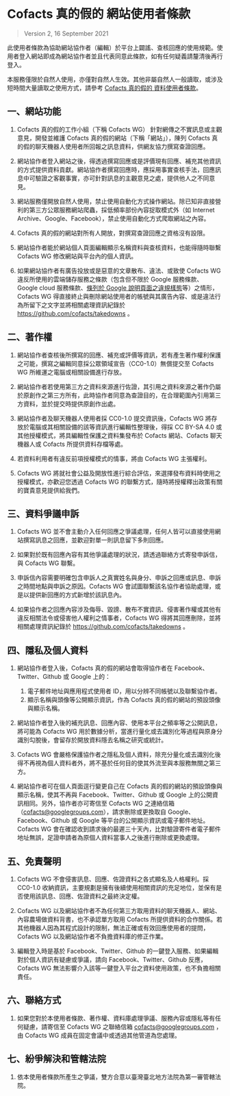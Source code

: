 # Cofacts 真的假的 網站使用者條款

> Version 2, 16 September 2021

此使用者條款為協助網站協作者（編輯）於平台上闢謠、查核回應的使用規範。使用者登入網站即成為網站協作者並且代表同意此條款，如有任何疑義請釐清後再行登入。

本服務僅限於自然人使用，亦僅對自然人生效。其他非屬自然人一般讀取，或涉及短時間大量讀取之使用方式，請參考 [Cofacts 真的假的 資料使用者條款](https://github.com/cofacts/rumors-api/blob/master/LEGAL.md)。

## 一、網站功能

1. Cofacts 真的假的工作小組（下稱  Cofacts WG） 針對網傳之不實訊息或主觀意見，開發並維護 Cofacts 真的假的網站（下稱「網站」），陳列 Cofacts 真的假的聊天機器人使用者所回報之訊息資料，供網友協力撰寫查證回應。

2. 網站協作者登入網站之後，得透過撰寫回應或是評價現有回應、補充其他資訊的方式提供資料貢獻。網站協作者撰寫回應時，應採用事實查核手法，回應訊息中可驗證之客觀事實，亦可針對訊息的主觀意見之處，提供他人之不同意見。

3. 網站服務僅開放自然人使用，禁止使用自動化方式操作網站。除已知非直接營利的第三方公眾服務網站爬蟲，採低頻率部份內容捉取模式外（如 Internet Archive、Google、Facebook），禁止使用自動化方式爬取網站之內容。

4. Cofacts 真的假的網站對所有人開放，對撰寫查證回應之資格沒有設限。

5. 網站協作者能於網站個人頁面編輯顯示名稱資料與查核資料，也能得隨時聯繫 Cofacts WG 修改網站與平台內的個人資訊。

6. 如果網站協作者有廣告投放或是惡意的文章散布、違法、或致使 Cofacts WG 違反所使用的雲端儲存服務之條款（包含但不限於 Google 服務條款、Google cloud 服務條款、[條列於 Google 說明頁面之違規樣態](https://support.google.com/accounts/answer/40695)等）之情形，Cofacts WG 得直接終止與刪除網站使用者的帳號與其廣告內容、或是違法行為所留下之文字並將相關處理資訊紀錄於 https://github.com/cofacts/takedowns 。

## 二、著作權

1. 網站協作者查核後所撰寫的回應、補充或評價等資訊，若有產生著作權利保護之可能，撰寫之編輯同意採公眾領域宣告（CC0-1.0）無償提交至 Cofacts WG 所維運之電腦或相關設備進行存放。

2. 網站協作者若使用第三方之資料來源進行佐證，其引用之資料來源之著作仍屬於原創作之第三方所有，此時協作者同意為查證目的，在合理範圍內引用第三方資料，並於提交時提供原創作出處。

3. 網站協作者及聊天機器人使用者採 CC0-1.0 提交資訊後，Cofacts WG 將存放於電腦或其相關設備的該等資訊進行編輯性整理後，得採 CC BY-SA 4.0 或其他授權模式，將具編輯性保護之資料集發布於 Cofacts 網站、Cofacts 聊天機器人或 Cofacts 所提供資料存檔等處。

4. 若資料利用者有違反前項授權模式的情事，將由 Cofacts WG 主張權利。

5. Cofacts WG 將就社會公益及開放性進行綜合評估，來選擇發布資料時使用之授權模式，亦歡迎您透過 Cofacts WG 的聯繫方式，隨時將授權釋出政策有關的寶貴意見提供給我們。

## 三、資料爭議申訴

1. Cofacts WG 並不會主動介入任何回應之爭議處理，任何人皆可以直接使用網站撰寫訊息之回應，並歡迎對單一則訊息留下多則回應。

2. 如果對於既有回應內容有其他爭議處理的狀況，請透過聯絡方式寄發申訴信，與 Cofacts WG 聯繫。

3. 申訴信內容需要明確包含申訴人之真實姓名與身分、申訴之回應或訊息、申訴之時間地點與申訴之原因。Cofacts WG 會試圖聯繫該名協作者協助處理，或是以提供新回應的方式新增於該訊息內。

4. 如果協作者之回應內容涉及侮辱、毀謗、散布不實資訊、侵害著作權或其他有違反相關法令或侵害他人權利之情事者，Cofacts WG 得將其回應刪除，並將相關處理資訊紀錄於 https://github.com/cofacts/takedowns 。

## 四、隱私及個人資料

1. 網站協作者登入後，Cofacts 真的假的網站會取得協作者在 Facebook、Twitter、Github 或 Google 上的：
    1. 電子郵件地址與應用程式使用者 ID，用以分辨不同帳號以及聯繫協作者。
    2. 顯示名稱與頭像等公開顯示資訊，作為 Cofacts 真的假的網站的預設頭像與顯示名稱。

2. 網站協作者登入後的補充訊息、回應內容、使用本平台之頻率等之公開訊息，將可能為 Cofacts WG  用於數據分析，當進行量化或去識別化等過程與原身分識別勾脫後，會留存於開放資料隱去名稱之研究或統計。

3. Cofacts WG 會嚴格保護協作者之隱私及個人資料，除充分量化或去識別化後得不再視為個人資料者外，將不基於任何目的使其外流至與本服務無關之第三方。

4. 網站協作者可在個人頁面逕行變更自己在 Cofacts 真的假的網站的預設頭像與顯示名稱，使其不再與 Facebook、Twitter、Github 或 Google 上的公開資訊相同。另外，協作者亦可寄信至 Cofacts WG 之連絡信箱（cofacts@googlegroups.com），請求刪除或更換取自 Google、Facebook、Github 或 Google 等平台的公開顯示資訊或電子郵件地址。Cofacts WG 會在確認收到請求後的最遲三十天內，比對驗證寄件者電子郵件地址無誤，足證申請者為原個人資料當事人之後進行刪除或更換處理。

## 五、免責聲明

1. Cofacts WG 不會侵害訊息、回應、佐證資料之各式顯名及人格權利。採 CC0-1.0 收納資訊，主要規劃是擁有後續使用相關資訊的充足地位，並保有是否使用該訊息、回應、佐證資料之最終決定權。

2. Cofacts WG 以及網站協作者不為任何第三方取用資料的聊天機器人、網站、內容農場做資料背書，也不承認單方取用 Cofacts 所提供資料的合作關係。若其他機器人因為其程式設計的限制，無法正確或有效回應使用者的提問，Cofacts WG 以及網站協作者不負擔資料庫的修正作業。

3. 編輯登入時是基於 Facebook、Twitter、Github 的一鍵登入服務、如果編輯對於個人資訊有疑慮或爭議，請向 Facebook、Twitter、Github 反應，Cofacts WG 無法影響介入該等一鍵登入平台之資料使用政策，也不負擔相關責任。

## 六、聯絡方式

1. 如果您對於本使用者條款、著作權、資料庫處理爭議、服務內容或隱私等有任何疑慮，請寄信至 Cofacts WG 之聯絡信箱 cofacts@googlegroups.com ，由 Cofacts WG 成員在固定會議中或透過其他管道為您處理。

## 七、紛爭解決和管轄法院

1. 依本使用者條款所產生之爭議，雙方合意以臺灣臺北地方法院為第一審管轄法院。
